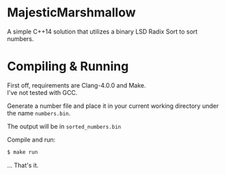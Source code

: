 # MajesticMarshmallow

A simple C++14 solution that utilizes a binary LSD Radix Sort to sort numbers.

# Compiling & Running

First off, requirements are Clang-4.0.0 and Make.  
I've not tested with GCC.

Generate a number file and place it in your current working directory under the
name `numbers.bin`.

The output will be in `sorted_numbers.bin`

Compile and run:
```bash
$ make run
```

... That's it.

